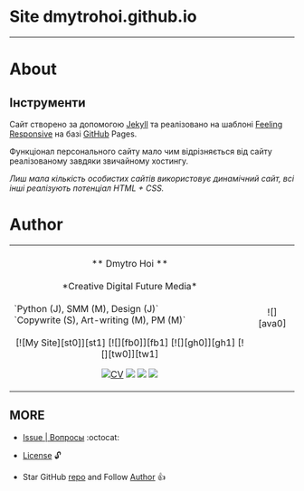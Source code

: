 # Site dmytrohoi.github.io

-----

# About

## Інструменти

Сайт створено за допомогою <a href="http://jekyllrb.com/" target="_blank">Jekyll</a> та реалізовано на шаблоні <a href="http://phlow.github.io/feeling-responsive/">Feeling Responsive</a> на базі <a href="http://github.com/" target="_blank">GitHub</a> Pages.

Функціонал персонального сайту мало чим відрізняється від сайту реалізованому завдяки звичайному хостингу.

*Лиш мала кількість особистих сайтів використовує динамічний сайт, всі інші реалізують потенціал HTML + CSS.*



# Author


<table align="center">
<tr>
<td>
</br>
<div align="center">** Dmytro Hoi ** </div>
</br>
 <div align="center"> *Creative Digital Future Media*  </div>
</br>
`Python (J), SMM (M), Design (J)` </br>
`Copywrite (S), Art-writing (M), PM (M)`</br></br>
<div align="center">[![My Site][st0]][st1] [![][fb0]][fb1] [![][gh0]][gh1] [![][tw0]][tw1] </br>

[![CV][cv0]][cv1] [![][li0]][li1] [![][inst0]][inst1] [![][yt0]][yt1] </div>
</td>
<td>
<div align="center">![][ava0]</div>
</td>
</tr>
</table>

 [st0]: https://dmytrohoi.github.io/images/social/st.png
 [st1]: https://dmytrohoi.github.io/
 [fb0]: https://dmytrohoi.github.io/images/social/fb.png
 [fb1]: https://fb.com/dmytro.hoi
 [gh0]: https://dmytrohoi.github.io/images/social/gh.png
 [gh1]: https://github.com/dmytrohoi
 [tw0]: https://dmytrohoi.github.io/images/social/tw.png
 [tw1]: https://twitter.com/criticoffer
 [cv0]: https://dmytrohoi.github.io/images/social/cv.png
 [cv1]: https://dmytrohoi.github.io/cv
 [li0]: https://dmytrohoi.github.io/images/social/li.png
 [li1]: https://www.linkedin.com/in/dmytrohoi
 [inst0]: https://dmytrohoi.github.io/images/social/insta.png
 [inst1]: https://instagram.com/dmhoi78
 [yt0]: https://dmytrohoi.github.io/images/social/yt.png
 [yt1]: https://youtube.com/channel/UCOOftc_XjycxIsDbWsoBFtA
 [ava0]: https://dmytrohoi.github.io/images/avatar/avatar0.png


## MORE

- [Issue | Вопросы](https://github.com/dmytrohoi/dmytrohoi.github.io/issues) :octocat:
- [License][e190476f] :unlock:
- Star GitHub [repo](https://github.com/dmytrohoi/dmytrohoi.github.io) and Follow [Author](https://github.com/dmytrohoi) :+1:

  [e190476f]: https://github.com/dmytrohoi/dmytrohoi.github.io/blob/master/LICENSE.md "LICENSE"
